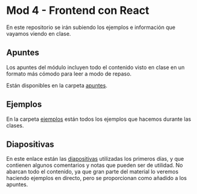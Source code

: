 # Mod 4 - Frontend con React

En este repositorio se irán subiendo los ejemplos e información que vayamos
viendo en clase.

## Apuntes

Los apuntes del módulo incluyen todo el contenido visto en clase en un formato
más cómodo para leer a modo de repaso.

Están disponibles en la carpeta [apuntes](./apuntes).

## Ejemplos

En la carpeta [ejemplos](./ejemplos) están todos los ejemplos que hacemos
durante las clases.

## Diapositivas

En este enlace están las
[diapositivas](https://docs.google.com/presentation/d/1YXWbYh-m9Rv4EumkNP-5iLO-vCuQLaG9JCGcl3bv5NU/edit?usp=sharing)
utilizadas los primeros días, y que contienen algunos comentarios y notas que
pueden ser de utilidad. No abarcan todo el contenido, ya que gran parte del
material lo veremos haciendo ejemplos en directo, pero se proporcionan como
añadido a los apuntes.
